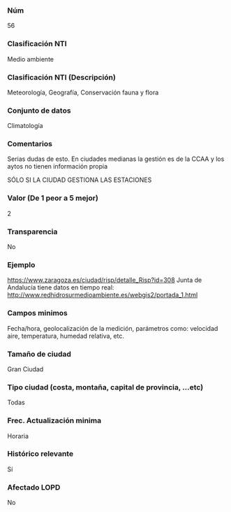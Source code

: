 ### Núm
56
### Clasificación NTI
Medio ambiente
### Clasificación NTI (Descripción)
Meteorología, Geografía, Conservación fauna y flora
### Conjunto de datos
Climatología
### Comentarios
Serias dudas de esto. En ciudades medianas la gestión es de la CCAA y los aytos no tienen información propia


SÓLO SI LA CIUDAD GESTIONA LAS ESTACIONES
### Valor (De 1 peor a 5 mejor)
2
### Transparencia
No
### Ejemplo
https://www.zaragoza.es/ciudad/risp/detalle_Risp?id=308 Junta de Andalucía tiene datos en tiempo real: http://www.redhidrosurmedioambiente.es/webgis2/portada_1.html
### Campos minimos
Fecha/hora, geolocalización de la medición, parámetros como: velocidad aire, temperatura, humedad relativa, etc.
### Tamaño de ciudad
Gran Ciudad
### Tipo ciudad (costa, montaña, capital de provincia, …etc)
Todas
### Frec. Actualización minima
Horaria
### Histórico relevante
Sí
### Afectado LOPD
No
